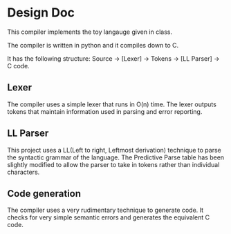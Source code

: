 # Design Doc

This compiler implements the toy langauge given in class.

The compiler is written in python and it compiles down to C.

It has the following structure:
Source -> [Lexer] -> Tokens -> [LL Parser] -> C code.

## Lexer
The compiler uses a simple lexer that runs in O(n) time. The lexer outputs tokens that maintain information used
in parsing and error reporting.

## LL Parser
This project uses a LL(Left to right, Leftmost derivation) technique to parse the syntactic grammar of the language.
The Predictive Parse table has been slightly modified to allow the parser to take in tokens rather than individual
characters.

## Code generation
The compiler uses a very rudimentary technique to generate code. It checks for very simple semantic errors and 
generates the equivalent C code.

